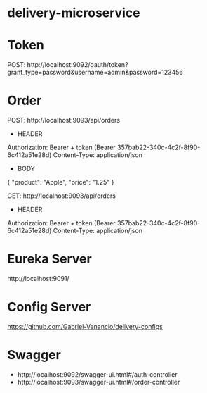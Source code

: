 # delivery-microservice

# Token

 POST: http://localhost:9092/oauth/token?grant_type=password&username=admin&password=123456
 
 # Order
 
 POST: http://localhost:9093/api/orders
 
 * HEADER
 
 Authorization: Bearer + token (Bearer 357bab22-340c-4c2f-8f90-6c412a51e28d)
 Content-Type: application/json
 
 * BODY
 
 {
  "product": "Apple",
  "price": "1.25"
}


GET: http://localhost:9093/api/orders

 * HEADER
 
 Authorization: Bearer + token (Bearer 357bab22-340c-4c2f-8f90-6c412a51e28d)
 Content-Type: application/json
 
 # Eureka Server
 
 http://localhost:9091/
 
 # Config Server
 
 https://github.com/Gabriel-Venancio/delivery-configs
 
 # Swagger
 
 * http://localhost:9092/swagger-ui.html#/auth-controller
 * http://localhost:9093/swagger-ui.html#/order-controller



